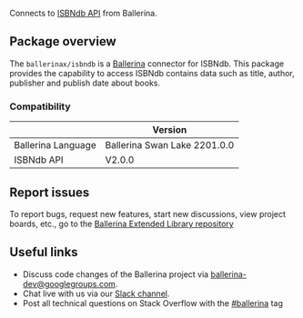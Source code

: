 Connects to [ISBNdb API](https://isbndb.com/apidocs/v2) from Ballerina.

## Package overview
The `ballerinax/isbndb` is a [Ballerina](https://ballerina.io/) connector for  ISBNdb.
This package provides the capability to access ISBNdb contains data such as title, author, publisher and publish date about books.

### Compatibility
|                    | Version                   |
|--------------------|---------------------------|
| Ballerina Language | Ballerina Swan Lake 2201.0.0|
| ISBNdb API         | V2.0.0                        |

## Report issues
To report bugs, request new features, start new discussions, view project boards, etc., go to the [Ballerina Extended Library repository](https://github.com/ballerina-platform/ballerina-extended-library)

## Useful links
- Discuss code changes of the Ballerina project via [ballerina-dev@googlegroups.com](mailto:ballerina-dev@googlegroups.com).
- Chat live with us via our [Slack channel](https://ballerina.io/community/slack/).
- Post all technical questions on Stack Overflow with the [#ballerina](https://stackoverflow.com/questions/tagged/ballerina) tag
